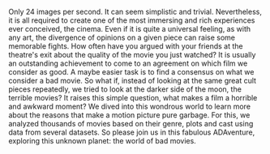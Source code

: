 <section class="justify">
<p><span class="h1 bold">O</span>nly 24 images per second. It can seem simplistic and trivial. Nevertheless, it is all required to create one of the most immersing and rich experiences ever conceived, the cinema. Even if it is quite a universal feeling, as with any art, the divergence of opinions on a given piece can raise some memorable fights. How often have you argued with your friends at the theatre's exit about the quality of the movie you just watched? It is usually an outstanding achievement to come to an agreement on which film we consider as good. A maybe easier task is to find a consensus on what we consider a bad movie. So what if, instead of looking at the same great cult pieces repeatedly, we tried to look at the darker side of the moon, the terrible movies? It raises this simple question, what makes a film a horrible and awkward moment? We dived into this wondrous world to learn more about the reasons that make a motion picture pure garbage. For this, we analyzed thousands of movies based on their genre, plots and cast using data from several datasets. So please join us in this fabulous ADAventure, exploring this unknown planet: the world of bad movies.</p>

</section>